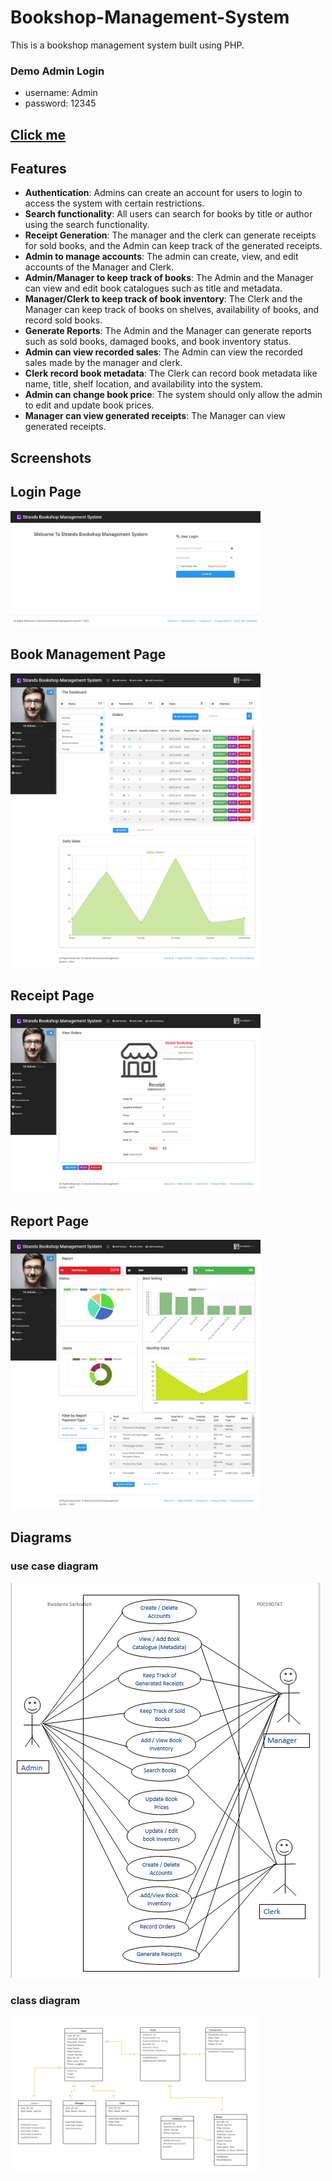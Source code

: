 # Bookshop-Management-System


This is a bookshop management system built using PHP.
### Demo Admin Login
* username: Admin
* password: 12345
## [Click me](https://bookshop-management-systems.000webhostapp.com/)


## Features

- **Authentication**: Admins can create an account for users to login to access the system with certain restrictions.
- **Search functionality**: All users can search for books by title or author using the search functionality.
- **Receipt Generation**: The manager and the clerk can generate receipts for sold books, and the Admin can keep track of the generated receipts.
- **Admin to manage accounts**: The admin can create, view, and edit accounts of the Manager and Clerk.
- **Admin/Manager to keep track of books**: The Admin and the Manager can view and edit book catalogues such as title and metadata.
- **Manager/Clerk to keep track of book inventory**: The Clerk and the Manager can keep track of books on shelves, availability of books, and record sold books.
- **Generate Reports**: The Admin and the Manager can generate reports such as sold books, damaged books, and book inventory status.
- **Admin can view recorded sales**: The Admin can view the recorded sales made by the manager and clerk.
- **Clerk record book metadata**: The Clerk can record book metadata like name, title, shelf location, and availability into the system.
- **Admin can change book price**: The system should only allow the admin to edit and update book prices.
- **Manager can view generated receipts**: The Manager can view generated receipts.






## Screenshots



## Login Page
<img src="screenshots/login.png" width="400">

## Book Management Page
<img src="screenshots/home.png" width="400">

## Receipt Page
<img src="screenshots/receipt.png" width="400">

## Report Page
<img src="screenshots/report.png" width="400">




##  Diagrams
### use case diagram
![Usecase](screenshots/usecase.png)
### class diagram
![Class](screenshots/classdiagram.png)

